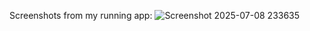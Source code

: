 Screenshots from my running app: ![Screenshot 2025-07-08 233635](https://github.com/user-attachments/assets/7925e2c6-992d-4972-823e-aa21ca064c00)
